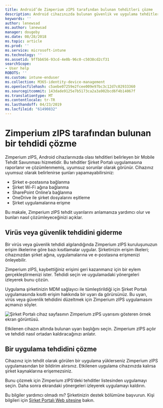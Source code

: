 ```yaml
---
title: Android’de Zimperium zIPS tarafından bulunan tehditleri çözme
description: Android cihazınızda bulunan güvenlik ve uygulama tehditlerini nasıl düzelteceğinizi öğrenin.
keywords: ''
author: lenewsad
ms.author: lanewsad
manager: dougeby
ms.date: 08/28/2018
ms.topic: article
ms.prod: ''
ms.service: microsoft-intune
ms.technology: ''
ms.assetid: 9ffbb656-93cd-4e0b-96c0-c5038cd2cf31
searchScope:
- User help
ROBOTS: ''
ms.custom: intune-enduser
ms.collection: M365-identity-device-management
ms.openlocfilehash: c5aebe07259e2fcee009e97bc3c12d7c02933360
ms.sourcegitcommit: 143dade9125e7b5173ca2a3a902bcd6f4b14067f
ms.translationtype: MT
ms.contentlocale: tr-TR
ms.lasthandoff: 04/23/2019
ms.locfileid: "61490832"
---
```

# <a name="resolve-a-threat-found-by-zimperium-zips"></a>Zimperium zIPS tarafından bulunan bir tehdidi çözme

Zimperium zIPS, Android cihazlarınızda olası tehditleri belirleyen bir Mobile Tehdit Savunması hizmetidir. Bu tehditler Şirket Portalı uygulamasına raporlanır ve çözümlenmemiş, uyumsuz sorunlar olarak görünür. Cihazınız uyumsuz olarak belirlenirse şunları yapamayabilirsiniz:

* Şirket e-postasına bağlanma
* Şirket Wi-Fi ağına bağlanma
* SharePoint Online’a bağlanma
* OneDrive ile şirket dosyalarını eşitleme
* Şirket uygulamalarına erişme

Bu makale, Zimperium zIPS tehdit uyarılarını anlamanıza yardımcı olur ve bunları nasıl çözümleyeceğinizi açıklar. 

## <a name="troubleshoot-virus-or-security-threat"></a>Virüs veya güvenlik tehdidini giderme  
Bir virüs veya güvenlik tehdidi algılandığında Zimperium zIPS kuruluşunuzun erişim ilkelerine göre bazı kısıtlamalar uygular. Şirketinizin erişim ilkeleri; cihazınızdan şirket ağına, uygulamalarına ve e-postasına erişmenizi önleyebilir.  

Zimperium zIPS, kaybettiğiniz erişimi geri kazanmanız için bir eylem gerçekleştirmenizi ister. Tehdidi seçin ve uygulamadaki yönergeleri izleyerek bunu çözün.

Uygulama şirketinizin MDM sağlayıcı ile tümleştirildiği için Şirket Portalı uygulamasında kısıtlı erişim hakkında bir uyarı da görürsünüz. Bu uyarı, virüs veya güvenlik tehdidini düzeltmek için Zimperium zIPS uygulamasını açmanızı söyler.  

  ![Şirket Portalı cihaz sayfasının Zimperium zIPS uyarısını gösteren örnek ekran görüntüsü.](./media/CP-lookout-virus-banner-1808.png)  

Etkilenen cihazın altında bulunan uyarı başlığını seçin. Zimperium zIPS açılır ve tehdidi nasıl ortadan kaldıracağınızı anlatır.  

## <a name="resolve-an-app-threat"></a>Bir uygulama tehdidini çözme

Cihazınız için tehdit olarak görülen bir uygulama yüklerseniz Zimperium zIPS uygulamasından bir bildirim alırsınız. Etkilenen uygulama cihazınızda kalırsa şirket kaynaklarına erişemezsiniz.  

Bunu çözmek için Zimperium zIPS’deki tehditler listesinden uygulamayı seçin. Daha sonra ekrandaki yönergeleri izleyerek uygulamayı kaldırın.    

Bu bilgiler yardımcı olmadı mı? Şirketinizin destek bölümüne başvurun. Kişi bilgileri için [Şirket Portalı Web sitesine](https://go.microsoft.com/fwlink/?linkid=2010980) bakın. 
